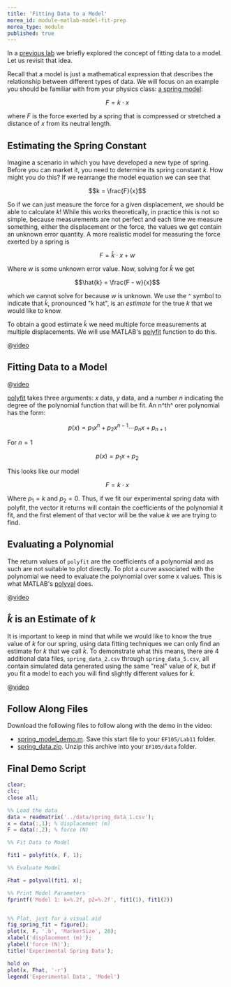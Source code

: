 ```yaml
---
title: 'Fitting Data to a Model'
morea_id: module-matlab-model-fit-prep
morea_type: module
published: true
---
```

In a
[previous lab](https://efcms.engr.utk.edu/ef105-2020-01/modules/excel-numerical/#spreadsheet-model-fit-poly)
we briefly explored the concept of fitting data to a model. Let us
revisit that idea.

Recall that a model is just a mathematical expression that describes
the relationship between different types of data. We will focus on an
example you should be familiar with from your physics class: [a spring
model](https://efcms.engr.utk.edu/ef151-2020-01/sys.php?f=bolt/bolt-main&c=class-3-3&p=spring):

$$F = k\cdot{x}$$

where $F$ is the force exerted by a spring that is compressed or
stretched a distance of $x$ from its neutral length.

## Estimating the Spring Constant

Imagine a scenario in which you have developed a new type of
spring. Before you can market it, you need to determine its spring
constant $k$. How might you do this?  If we rearrange the model equation we can see that

$$k = \frac{F}{x}$$

So if we can just measure the force for a given displacement, we
should be able to calculate $k$! While this works theoretically, in
practice this is not so simple, because measurements are not perfect
and each time we measure something, either the displacement or the
force, the values we get contain an unknown error quantity. A more realistic model for measuring the force exerted by a spring is

$$F = \hat{k}\cdot{x} + w$$

Where $w$ is some unknown error value. Now, solving for $\hat{k}$ we get

$$\hat{k} = \frac{F - w}{x}$$

which we cannot solve for because $w$ is unknown. We use the `^`
symbol to indicate that $\hat{k}$, pronounced "k hat", is an *estimate*
for the true $k$ that we would like to know.

To obtain a good estimate $\hat{k}$ we need multiple force
measurements at multiple displacements. We will use MATLAB's [polyfit]
function to do this.

@[video]({{wwwroot}}/vid/lab11_intro)

## Fitting Data to a Model

@[video]({{wwwroot}}/vid/lab11_prep_polyfit)

[polyfit] takes three arguments: $x$ data, $y$ data, and a number $n$
indicating the degree of the polynomial function that will be fit. An
n^th^ orer polynomial has the form:

$$
p(x) = p_1x^{n} + p_2x^{n-1} \cdots p_{n}x + p_{n+1}
$$ 

For $n=1$

$$
p(x) = p_1x + p_2
$$

This looks like our model

$$
F = k\cdot{x}
$$

Where $p_1=k$ and $p_2=0$. Thus, if we fit our experimental spring
data with polyfit, the vector it returns will contain the coefficients
of the polynomial it fit, and the first element of that vector will be
the value $k$ we are trying to find.

[polyfit]: https://www.mathworks.com/help/matlab/ref/polyfit.html

## Evaluating a Polynomial

The return values of `polyfit` are the coefficients of a polynomial and as such are not suitable to plot directly. To plot a curve associated with the polynomial we need to evaluate the polynomial over some x values. This is what MATLAB's [polyval] does.

@[video]({{wwwroot}}/vid/lab11_prep_polyval)

[polyval]: https://www.mathworks.com/help/matlab/ref/polyval.html

## $\hat{k}$ is an Estimate of $k$

It is important to keep in mind that while we would like to know the true value of $k$ for our spring, using data fitting techniques we can only find an estimate for $k$ that we call $\hat{k}$. To demonstrate what this means, there are 4 additional data files, `spring_data_2.csv` through `spring_data_5.csv`, all contain simulated data generated using the same "real" value of $k$, but if you fit a model to each you will find slightly different values for $\hat{k}$.

@[video]({{wwwroot}}/vid/lab11_prep_estimates)

## Follow Along Files

Download the following files to follow along with the demo in the video:

- [spring_model_demo.m](spring_model_demo.m). Save this start file to your `EF105/Lab11` folder.
- [spring_data.zip]({{wwwroot}}/data/spring_data.zip). Unzip this archive into your `EF105/data` folder.

## Final Demo Script

``` matlab
clear;
clc;
close all;

%% Load the data
data = readmatrix('../data/spring_data_1.csv');
x = data(:,1); % displacement (m)
F = data(:,2); % force (N)

%% Fit Data to Model

fit1 = polyfit(x, F, 1);

%% Evaluate Model

Fhat = polyval(fit1, x);

%% Print Model Parameters
fprintf('Model 1: k=%.2f, p2=%.2f', fit1(1), fit1(2))


%% Plot, just for a visual aid
fig_spring_fit = figure();
plot(x, F, '.b', 'MarkerSize', 20);
xlabel('displacement (m)');
ylabel('force (N)');
title('Experimental Spring Data');

hold on
plot(x, Fhat, '-r')
legend('Experimental Data', 'Model')


```
